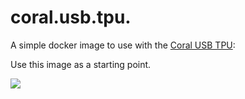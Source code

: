# coral.usb.tpu. 

A simple docker image to use with the [Coral USB TPU](https://coral.ai/products/accelerator):  
  
Use this image as a starting point.  

![](https://raw.githubusercontent.com/promethee/coral.usb.tpu/main/coral.png)
